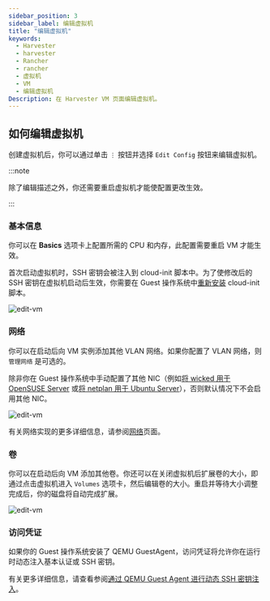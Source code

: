 ```yaml
---
sidebar_position: 3
sidebar_label: 编辑虚拟机
title: "编辑虚拟机"
keywords:
  - Harvester
  - harvester
  - Rancher
  - rancher
  - 虚拟机
  - VM
  - 编辑虚拟机
Description: 在 Harvester VM 页面编辑虚拟机。
---
```


## 如何编辑虚拟机

创建虚拟机后，你可以通过单击 `⋮` 按钮并选择 `Edit Config` 按钮来编辑虚拟机。

:::note

除了编辑描述之外，你还需要重启虚拟机才能使配置更改生效。

:::

### 基本信息

你可以在 **Basics** 选项卡上配置所需的 CPU 和内存，此配置需要重启 VM 才能生效。

首次启动虚拟机时，SSH 密钥会被注入到 cloud-init 脚本中。为了使修改后的 SSH 密钥在虚拟机启动后生效，你需要在 Guest 操作系统中[重新安装](../faq.md#如何在运行的虚拟机上安装-qemu-guest-agent) cloud-init 脚本。

![edit-vm](/img/v1.2/vm/edit-vm-basics.png)

### 网络

你可以在启动后向 VM 实例添加其他 VLAN 网络。如果你配置了 VLAN 网络，则 `管理网络` 是可选的。

除非你在 Guest 操作系统中手动配置了其他 NIC（例如[将 wicked 用于 OpenSUSE Server](https://doc.opensuse.org/documentation/leap/reference/html/book-reference/cha-network.html#sec-network-manconf) 或[将 netplan 用于 Ubuntu Server](https://ubuntu.com/server/docs/network-configuration)），否则默认情况下不会启用其他 NIC。

![edit-vm](/img/v1.2/vm/edit-vm-networks.png)

有关网络实现的更多详细信息，请参阅[网络](../networking/harvester-network.md)页面。

### 卷

你可以在启动后向 VM 添加其他卷。你还可以在关闭虚拟机后扩展卷的大小，即通过点击虚拟机进入 `Volumes` 选项卡，然后编辑卷的大小。重启并等待大小调整完成后，你的磁盘将自动完成扩展。

![edit-vm](/img/v1.2/vm/edit-vm-volumes.png)

### 访问凭证

如果你的 Guest 操作系统安装了 QEMU GuestAgent，访问凭证将允许你在运行时动态注入基本认证或 SSH 密钥。

有关更多详细信息，请查看参阅[通过 QEMU Guest Agent 进行动态 SSH 密钥注入](./access-to-the-vm.md#通过-qemu-guest-agent-进行动态-ssh-密钥注入)。